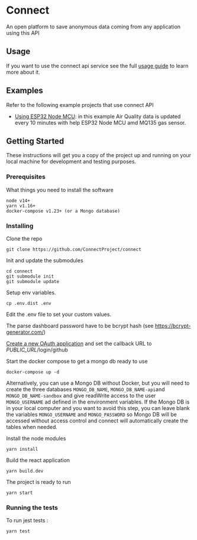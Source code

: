 # Connect

An open platform to save anonymous data coming from any application using this API

## Usage

If you want to use the connect api service see the full [usage guide](./docs/usage.md) to learn more about it.

## Examples

Refer to the following example projects that use connect API

- [Using ESP32 Node MCU](https://github.com/rajeevmsn/airQuality_ESP32_NodeMCU): in this example Air Quality data is updated every 10 minutes with help ESP32 Node MCU amd MQ135 gas sensor.

## Getting Started

These instructions will get you a copy of the project up and running on your local machine for development and testing purposes.

### Prerequisites

What things you need to install the software

```
node v14+
yarn v1.16+
docker-compose v1.23+ (or a Mongo database)
```

### Installing

Clone the repo

```
git clone https://github.com/ConnectProject/connect
```

Init and update the submodules

```
cd connect
git submodule init
git submodule update
```

Setup env variables.

```
cp .env.dist .env
```

Edit the .env file to set your custom values.

The parse dashboard password have to be bcrypt hash (see https://bcrypt-generator.com/)

[Create a new OAuth application](https://github.com/settings/applications/new) and set the callback URL to _PUBLIC_URL_/login/github

Start the docker compose to get a mongo db ready to use

```
docker-compose up -d
```

Alternatively, you can use a Mongo DB without Docker, but you will need to create the three databases `MONGO_DB_NAME`, `MONGO_DB_NAME-api`and `MONGO_DB_NAME-sandbox` and give readWrite access to the user `MONGO_USERNAME` ad defined in the environment variables. If the Mongo DB is in your local computer and you want to avoid this step, you can leave blank the variables `MONGO_USERNAME` and `MONGO_PASSWORD` so Mongo DB will be accessed without access control and connect will automatically create the tables when needed.

Install the node modules

```
yarn install
```

Build the react application

```
yarn build.dev
```

The project is ready to run

```
yarn start
```

### Running the tests

To run jest tests :

```
yarn test
```
